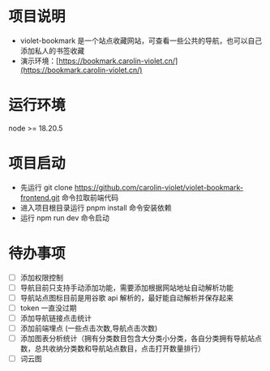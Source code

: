 # 项目说明

- violet-bookmark 是一个站点收藏网站，可查看一些公共的导航，也可以自己添加私人的书签收藏
- 演示环境：[https://bookmark.carolin-violet.cn/](https://bookmark.carolin-violet.cn/)

# 运行环境

node >= 18.20.5

# 项目启动

- 先运行 git clone https://github.com/carolin-violet/violet-bookmark-frontend.git 命令拉取前端代码
- 进入项目根目录运行 pnpm install 命令安装依赖
- 运行 npm run dev 命令启动

# 待办事项

- [ ] 添加权限控制
- [ ] 导航目前只支持手动添加功能，需要添加根据网站地址自动解析功能
- [ ] 导航站点图标目前是用谷歌 api 解析的，最好能自动解析并保存起来
- [ ] token 一直没过期
- [ ] 添加导航链接点击统计
- [ ] 添加前端埋点 (一些点击次数,导航点击次数)
- [ ] 添加图表分析统计（拥有分类数目包含大分类小分类，各自分类拥有导航站点数，总共收纳分类数和导航站点数目，点击打开数量排行）
- [ ] 词云图
